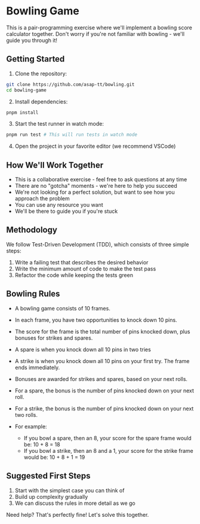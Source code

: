 # Bowling Game

This is a pair-programming exercise where we'll implement a bowling score calculator together. Don't worry if you're not familiar with bowling - we'll guide you through it!

## Getting Started

1. Clone the repository:
```bash
git clone https://github.com/asap-tt/bowling.git
cd bowling-game
```

2. Install dependencies:
```bash
pnpm install
```

3. Start the test runner in watch mode:
```bash
pnpm run test # This will run tests in watch mode
```

4. Open the project in your favorite editor (we recommend VSCode)

## How We'll Work Together

- This is a collaborative exercise - feel free to ask questions at any time
- There are no "gotcha" moments - we're here to help you succeed
- We're not looking for a perfect solution, but want to see how you approach the problem
- You can use any resource you want
- We'll be there to guide you if you're stuck

## Methodology

We follow Test-Driven Development (TDD), which consists of three simple steps:

1. Write a failing test that describes the desired behavior
2. Write the minimum amount of code to make the test pass
3. Refactor the code while keeping the tests green

## Bowling Rules

- A bowling game consists of 10 frames. 
- In each frame, you have two opportunities to knock down 10 pins.
- The score for the frame is the total number of pins knocked down, plus bonuses for strikes and spares.
- A spare is when you knock down all 10 pins in two tries
- A strike is when you knock down all 10 pins on your first try. The frame ends immediately.
- Bonuses are awarded for strikes and spares, based on your next rolls.
- For a spare, the bonus is the number of pins knocked down on your next roll.
- For a strike, the bonus is the number of pins knocked down on your next two rolls.

- For example:
  - If you bowl a spare, then an 8, your score for the spare frame would be: 10 + 8 = 18
  - If you bowl a strike, then an 8 and a 1, your score for the strike frame would be: 10 + 8 + 1 = 19

## Suggested First Steps

1. Start with the simplest case you can think of
2. Build up complexity gradually
3. We can discuss the rules in more detail as we go

Need help? That's perfectly fine! Let's solve this together.